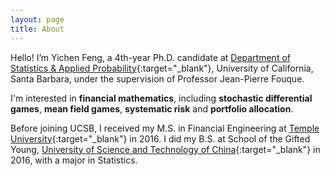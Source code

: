 ```yaml
---
layout: page
title: About
---
```


Hello! I’m Yichen Feng, a 4th-year Ph.D. candidate at [Department of Statistics & Applied Probability](http://www.pstat.ucsb.edu){:target="_blank"}, University of California, Santa Barbara, under the supervision of Professor Jean-Pierre Fouque.

I'm interested in **financial mathematics**, including **stochastic differential games**, **mean field games**, **systematic risk** and **portfolio allocation**.

Before joining UCSB, I received my M.S. in Financial Engineering at [Temple University](https://www.fox.temple.edu/about-fox/){:target="_blank"} in 2016. I did my B.S. at School of the Gifted Young, [University of Science and Technology of China](http://en.ustc.edu.cn/Schools.htm){:target="_blank"} in 2016, with a major in Statistics.
